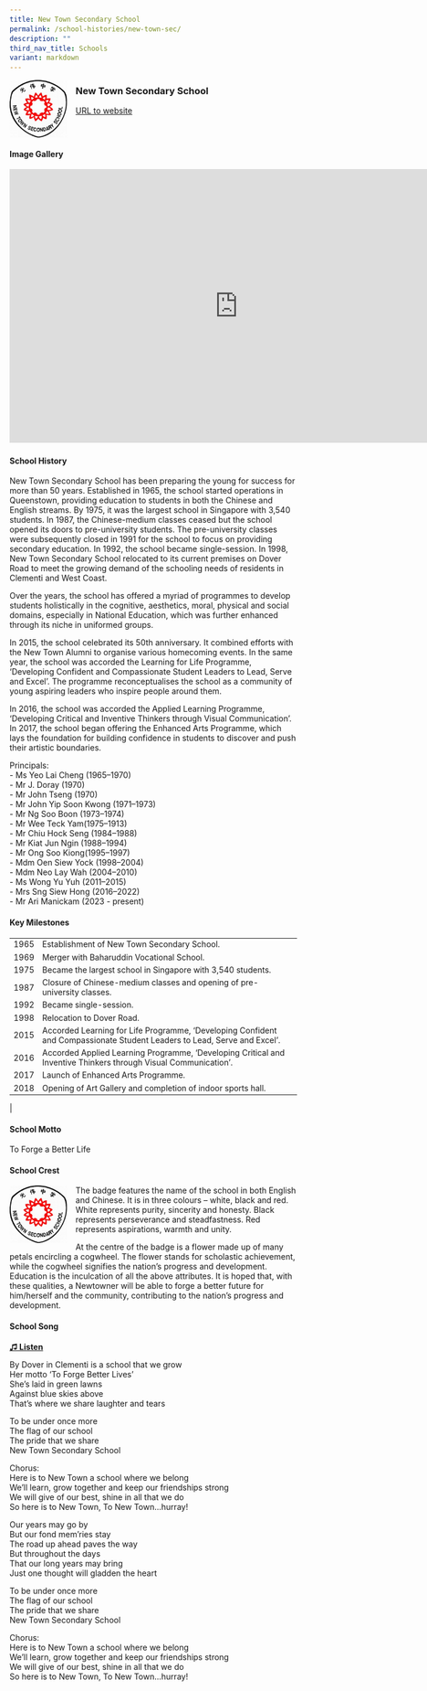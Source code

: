 ```yaml
---
title: New Town Secondary School
permalink: /school-histories/new-town-sec/
description: ""
third_nav_title: Schools
variant: markdown
---
```

<img align="left" style="width:20%;margin-right:15px;" src="/images/newtownsec1.jpg">

### **New Town Secondary School**
[URL to website](https://newtownsec.moe.edu.sg/)

<br clear="left">

#### **Image Gallery**
<iframe src="https://docs.google.com/presentation/d/e/2PACX-1vR9CCQu1K_LxCK55ga3hqvsmqFE-JJTD--dUoiIBALssQWhvbOiX-JMJwqdAqXmfIFrGePwB6-D7YO6/embed?start=false&amp;loop=true&amp;delayms=5000" frameborder="0" width="800" height="479" allowfullscreen="true"></iframe>


#### **School History**
New Town Secondary School has been preparing the young for success for more than 50 years. Established in 1965, the school started operations in Queenstown, providing education to students in both the Chinese and English streams. By 1975, it was the largest school in Singapore with 3,540 students. In 1987, the Chinese-medium classes ceased but the school opened its doors to pre-university students. The pre-university classes were subsequently closed in 1991 for the school to focus on providing secondary education. In 1992, the school became single-session. In 1998, New Town Secondary School relocated to its current premises on Dover Road to meet the growing demand of the schooling needs of residents in Clementi and West Coast.

Over the years, the school has offered a myriad of programmes to develop students holistically in the cognitive, aesthetics, moral, physical and social domains, especially in National Education, which was further enhanced through its niche in uniformed groups.

In 2015, the school celebrated its 50th anniversary. It combined efforts with the New Town Alumni to organise various homecoming events. In the same year, the school was accorded the Learning for Life Programme, ‘Developing Confident and Compassionate Student Leaders to Lead, Serve and Excel’. The programme reconceptualises the school as a community of young aspiring leaders who inspire people around them.

In 2016, the school was accorded the Applied Learning Programme, ‘Developing Critical and Inventive Thinkers through Visual Communication’. In 2017, the school began offering the Enhanced Arts Programme, which lays the foundation for building confidence in students to discover and push their artistic boundaries.

Principals:<br>
\- Ms Yeo Lai Cheng (1965–1970)<br>
\- Mr J. Doray (1970)<br>
\- Mr John Tseng (1970)<br>
\- Mr John Yip Soon Kwong (1971–1973)<br>
\- Mr Ng Soo Boon (1973–1974)<br>
\- Mr Wee Teck Yam(1975–1913)<br>
\- Mr Chiu Hock Seng (1984–1988)<br>
\- Mr Kiat Jun Ngin (1988–1994)<br>
\- Mr Ong Soo Kiong(1995–1997)<br>
\- Mdm Oen Siew Yock (1998–2004)<br>
\- Mdm Neo Lay Wah (2004–2010)<br>
\- Ms Wong Yu Yuh (2011–2015)<br>
\- Mrs Sng Siew Hong (2016–2022)<br>
\- Mr Ari Manickam (2023 - present) 

#### **Key Milestones**

|  |  |
|:---:|---|
| 1965 | Establishment of New Town Secondary School. |
| 1969 | Merger with Baharuddin Vocational School. |
| 1975 | Became the largest school in Singapore with 3,540 students. |
| 1987 | Closure of Chinese-medium classes and opening of pre-university classes. |
| 1992 | Became single-session. |
| 1998 | Relocation to Dover Road. |
| 2015 | Accorded Learning for Life Programme, ‘Developing Confident and Compassionate Student Leaders to Lead, Serve and Excel’. |
| 2016 | Accorded Applied Learning Programme, ‘Developing Critical and Inventive Thinkers through Visual Communication’. |
| 2017 | Launch of Enhanced Arts Programme. |
| 2018 | Opening of Art Gallery and completion of indoor sports hall. |
|

#### **School Motto**
To Forge a Better Life

#### **School Crest**
<img align="left" style="width:20%;margin-right:15px;" src="/images/newtownsec1.jpg">

The badge features the name of the school in both English and Chinese. It is in three colours – white, black and red. White represents purity, sincerity and honesty. Black represents perseverance and steadfastness. Red represents aspirations, warmth and unity.

At the centre of the badge is a flower made up of many petals encircling a cogwheel. The flower stands for scholastic achievement, while the cogwheel signifies the nation’s progress and development. Education is the inculcation of all the above attributes. It is hoped that, with these qualities, a Newtowner will be able to forge a better future for him/herself and the community, contributing to the nation’s progress and development.

#### **School Song**
<a target="\_blank" href="https://drive.google.com/file/d/1NK30WXSA23xpHb0hhRw3W3KkYGZ86Wiq/view?usp=share_link">**♫ Listen**</a>

By Dover in Clementi is a school that we grow<br>
Her motto ‘To Forge Better Lives’<br>
She’s laid in green lawns<br>
Against blue skies above<br>
That’s where we share laughter and tears

To be under once more<br>
The flag of our school<br>
The pride that we share<br>
New Town Secondary School

Chorus:<br>
Here is to New Town a school where we belong<br>
We’ll learn, grow together and keep our friendships strong<br>
We will give of our best, shine in all that we do<br>
So here is to New Town, To New Town...hurray!

Our years may go by<br>
But our fond mem’ries stay<br>
The road up ahead paves the way<br>
But throughout the days<br>
That our long years may bring<br>
Just one thought will gladden the heart

To be under once more<br>
The flag of our school<br>
The pride that we share<br>
New Town Secondary School

Chorus:<br>
Here is to New Town a school where we belong<br>
We’ll learn, grow together and keep our friendships strong<br>
We will give of our best, shine in all that we do<br>
So here is to New Town, To New Town...hurray!